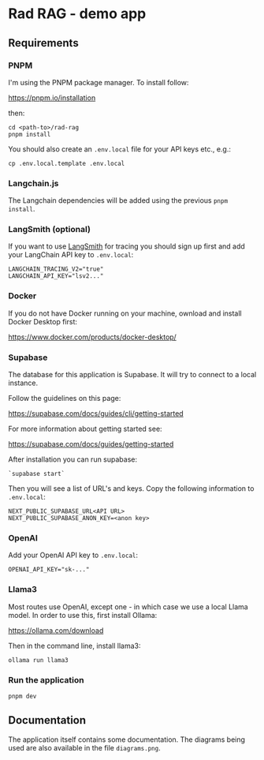 # Rad RAG - demo app

## Requirements

### PNPM

I'm using the PNPM package manager. To install follow:

https://pnpm.io/installation

then:

    cd <path-to>/rad-rag
    pnpm install

You should also create an `.env.local` file for your API keys etc., e.g.:

    cp .env.local.template .env.local

### Langchain.js

The Langchain dependencies will be added using the previous `pnpm install`.

### LangSmith (optional)

If you want to use [LangSmith](https://smith.langchain.com/) for tracing you should sign up first and add your LangChain API key to `.env.local`:

    LANGCHAIN_TRACING_V2="true"
    LANGCHAIN_API_KEY="lsv2..."

### Docker

If you do not have Docker running on your machine, ownload and install Docker Desktop first:

https://www.docker.com/products/docker-desktop/

### Supabase

The database for this application is Supabase. It will try to connect to a local instance.

Follow the guidelines on this page:

https://supabase.com/docs/guides/cli/getting-started

For more information about getting started see:

https://supabase.com/docs/guides/getting-started

After installation you can run supabase:

    `supabase start`

Then you will see a list of URL's and keys. Copy the following information to `.env.local`:

    NEXT_PUBLIC_SUPABASE_URL<API URL>
    NEXT_PUBLIC_SUPABASE_ANON_KEY=<anon key>

### OpenAI

Add your OpenAI API key to `.env.local`:

    OPENAI_API_KEY="sk-..."

### Llama3

Most routes use OpenAI, except one - in which case we use a local Llama model.
In order to use this, first install Ollama:

https://ollama.com/download

Then in the command line, install llama3:

    ollama run llama3

### Run the application

    pnpm dev

## Documentation

The application itself contains some documentation.
The diagrams being used are also available in the file `diagrams.png`.
